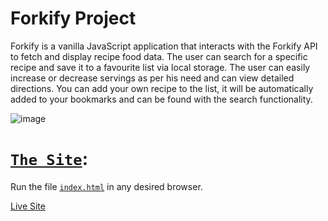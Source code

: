 # Forkify Project

Forkify is a vanilla JavaScript application that interacts with the Forkify API to fetch and display recipe food data.
The user can search for a specific recipe and save it to a favourite list via local storage.
The user can easily increase or decrease servings as per his need and can view detailed directions. You can add your own recipe to the list, it will be automatically added to your bookmarks and can be found with the search functionality.

![image](https://user-images.githubusercontent.com/97041347/171200719-c58f2756-a7dc-45c6-82c2-062ca2382711.png)

# [`The Site`](index.html):
Run the file [`index.html`](index.html) in any desired browser.

[Live Site](https://forkify-tomer-almog.netlify.app/#5ed6604691c37cdc054bd104)
